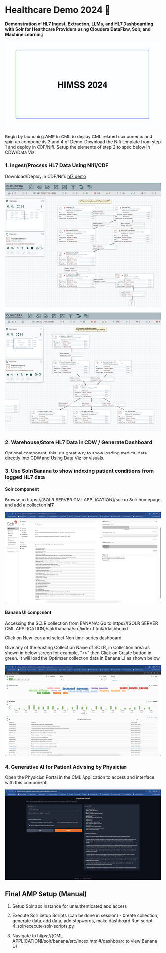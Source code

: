 # Healthcare Demo 2024 :wave:
**Demonstration of HL7 Ingest, Extraction, LLMs, and HL7 Dashboarding with Solr for Healthcare Providers using Cloudera DataFlow, Solr, and Machine Learning**


![](/assets/amp-cover.png)

Begin by launching AMP in CML to deploy CML related components and spin up components 3 and 4 of Demo. Download the Nifi template from step 1 and deploy in CDF/Nifi. Setup the elements of step 2 to spec below in CDW/Data Viz.


### 1. Ingest/Process HL7 Data Using Nifi/CDF

Download/Deploy in CDF/Nifi: [hl7 demo](/1_nifi_cfm_assets/hl7-demo.json)

![](/assets/nifi-ingest.png)

![](/assets/nifi-processing.png)

### 2. Warehouse/Store HL7 Data in CDW / Generate Dashboard

Optional component, this is a great way to show loading medical data directly into CDW and Using Data Viz for visuals.

### 3. Use Solr/Banana to show indexing patient conditions from logged HL7 data 

#### Solr component

Browse to https://[SOLR SERVER CML APPLICATION]/solr to Solr homepage and add a collection **hl7**

![](/assets/solr-dashboard.png)

#### Banana UI component

Accessing the SOLR collection from BANANA: Go to  https://[SOLR SERVER CML APPLICATION]/solr/banana/src/index.html#/dashboard

Click on New icon and select Non time-series dashboard

Give any of the existing Collection Name of SOLR, in Collection area as shown in below screen for example, “<<collection name>>” then
Click on Create button in green. It will load the Optimzer collection data in Banana UI as shown below

![](/assets/chronic-symptoms.png)

### 4. Generative AI for Patient Advising by Physician
Open the Physician Portal in the CML Application to access and interface with this component.

![](/assets/physician-portal.png)

## Final AMP Setup (Manual)

1. Setup Solr app instance for unauthenticated app access

2. Execute Solr Setup Scripts (can be done in session) - Create collection, generate data, add data, add stopwords, make dashboard
    Run script: 4_solr/execute-solr-scripts.py

3. Navigate to https://[CML APPLICATION]/solr/banana/src/index.html#/dashboard to view Banana UI